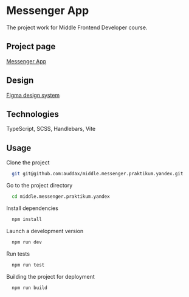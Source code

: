 # Messenger App

The project work for Middle Frontend Developer course.

## Project page

[Messenger App](https://tiny-bubblegum-94bbe6.netlify.app/)

## Design

[Figma design system](https://www.figma.com/file/8PnQlR7TpDMZaL81b5m7X7/messenger-project?type=design&node-id=1%3A83&mode=design&t=CIOIsXAgVKZL6ueQ-1)

## Technologies

TypeScript, SCSS, Handlebars, Vite

## Usage

Clone the project

```bash
  git git@github.com:auddax/middle.messenger.praktikum.yandex.git
```

Go to the project directory

```bash
  cd middle.messenger.praktikum.yandex
```

Install dependencies

```bash
  npm install
```

Launch a development version

```bash
  npm run dev
```

Run tests

```bash
  npm run test
```

Building the project for deployment

```bash
  npm run build
```

